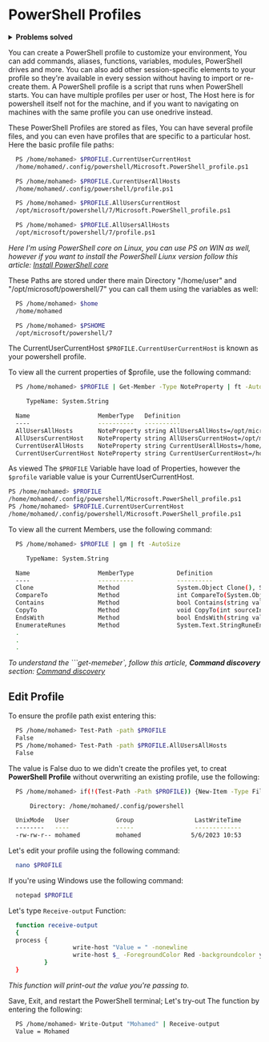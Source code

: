 # PowerShell Profiles

<details>
<summary><b>Problems solved</b></summary>

- **Senario 01:** You are usnig PowerShell to create bunch of AD users from excel sheet, Using script like the below:

  ```bash
    # This script for clearification only, and not tested! 
    ​import-csv -path c:\temp\users.csv | foreach {

    $givenName = $_.name.split()[0] 
    $surname = $_.name.split()[1]
    new-aduser -name $_.name -enabled $true –givenName $givenName –surname $surname -accountpassword (convertto-securestring $_.password -asplaintext -force) -changepasswordatlogon $true -samaccountname $_.samaccountname –userprincipalname ($_.samaccountname+”@ad.contoso.com”) -city $_.city -department $_.department
    }

  ```
  
  Each time you'll go and open-up your script and edit the ```import-csv``` path to refer to the new excel sheet you want to woke on. These steps are a little overwhelming. Instead you can define this script as a function in powershell profile and parameterize the ```import-csv``` path, So each time to create bunch of users just open the PowerSell terminal and type the name of function and send the new path of your excel sheet as an option!!

- **Senario 02:** You have multiple scripts in your environment, and you have some variables and functinos that you're using continuously in each script, So you're defining in each script the same variables and functions, etc. in short period you'll find out that your script become more complix; To make the script simple in as posible you can define all those variables and function in PowerShell profile and just recall it in your script.

</details>

<p>
You can create a PowerShell profile to customize your environment, You can add commands, aliases, functions, variables, modules, PowerShell drives and more. You can also add other session-specific elements to your profile so they're available in every session without having to import or re-create them. A PowerShell profile is a script that runs when PowerShell starts. You can have multiple profiles per user or host, The Host here is for powershell itself not for the machine, and if you want to navigating on machines with the same profile you can use onedrive instead.
</p>

  <p>
    These PowerShell Profiles are stored as files, You can have several profile files, and you can even have profiles that are specific to a particular host. Here the basic profile file paths:
  </p>

  ```bash  
    PS /home/mohamed> $PROFILE.CurrentUserCurrentHost
    /home/mohamed/.config/powershell/Microsoft.PowerShell_profile.ps1
  ```
  

  
  ```bash  
    PS /home/mohamed> $PROFILE.CurrentUserAllHosts   
    /home/mohamed/.config/powershell/profile.ps1
  ```
  

  
  ```bash  
    PS /home/mohamed> $PROFILE.AllUsersCurrentHost                                  
    /opt/microsoft/powershell/7/Microsoft.PowerShell_profile.ps1
  ```
 

  
  ```bash  
    PS /home/mohamed> $PROFILE.AllUsersAllHosts   
    /opt/microsoft/powershell/7/profile.ps1
  ```
  

*Here I'm using PowerShell core on Linux, you can use PS on WIN as well, however if you want to install the PowerShell Liunx version follow this article: [Install PowerShell core](https://github.com/Mohamed-Eleraki/PowerShell_Articles/tree/main/PsFoldersize#install-powershell-core)*

These Paths are stored under there main Directory "/home/user" and "/opt/microsoft/powershell/7"  you can call them using the variables as well:

```bash
  PS /home/mohamed> $home                    
  /home/mohamed
```

```bash
  PS /home/mohamed> $PSHOME                     
  /opt/microsoft/powershell/7
```

The CurrentUserCurrentHost ```$PROFILE.CurrentUserCurrentHost``` is known as your powershell profile.

To view all the current properties of $profile, use the following command:
```bash
  PS /home/mohamed> $PROFILE | Get-Member -Type NoteProperty | ft -AutoSize

     TypeName: System.String

  Name                   MemberType   Definition
  ----                   ----------   ----------
  AllUsersAllHosts       NoteProperty string AllUsersAllHosts=/opt/microsoft/powershell/7/profile.ps1
  AllUsersCurrentHost    NoteProperty string AllUsersCurrentHost=/opt/microsoft/powershell/7/Microsoft.PowerShell_profile.ps1
  CurrentUserAllHosts    NoteProperty string CurrentUserAllHosts=/home/mohamed/.config/powershell/profile.ps1
  CurrentUserCurrentHost NoteProperty string CurrentUserCurrentHost=/home/mohamed/.config/powershell/Microsoft.PowerShell_profile.ps1
```
As viewed The ```$PROFILE``` Variable have load of Properties, however the ```$profile``` variable value is your CurrentUserCurrentHost.
```bash
PS /home/mohamed> $PROFILE      
/home/mohamed/.config/powershell/Microsoft.PowerShell_profile.ps1
PS /home/mohamed> $PROFILE.CurrentUserCurrentHost
/home/mohamed/.config/powershell/Microsoft.PowerShell_profile.ps1
```

To view all the current Members, use the following command:

```bash
  PS /home/mohamed> $PROFILE | gm | ft -AutoSize                           

     TypeName: System.String

  Name                   MemberType            Definition
  ----                   ----------            ----------
  Clone                  Method                System.Object Clone(), System.Object ICloneable.Clone()
  CompareTo              Method                int CompareTo(System.Object value), int CompareTo(string strB), int IComparable.CompareTo(Syste…
  Contains               Method                bool Contains(string value), bool Contains(string value, System.StringComparison comparisonType…
  CopyTo                 Method                void CopyTo(int sourceIndex, char[] destination, int destinationIndex, int count), void CopyTo(…
  EndsWith               Method                bool EndsWith(string value), bool EndsWith(string value, System.StringComparison comparisonType…
  EnumerateRunes         Method                System.Text.StringRuneEnumerator EnumerateRunes()
  .
  .
  .

```

*To understand the ```get-memeber`, follow this article, **Command discovery** section: [Command discovery](https://github.com/Mohamed-Eleraki/PowerShell_Articles/tree/main/PsFoldersize#psfoldersize-module-1)*


## Edit Profile


To ensure the profile path exist entering this:

```bash
  PS /home/mohamed> Test-Path -path $PROFILE
  False
  PS /home/mohamed> Test-Path -path $PROFILE.AllUsersAllHosts
  False
```
The value is False duo to we didn't create the profiles yet, to creat **PowerShell Profile** without overwriting an existing profile, use the following:

```bash
  PS /home/mohamed> if(!(Test-Path -Path $PROFILE)) {New-Item -Type File -path $PROFILE -Force}

      Directory: /home/mohamed/.config/powershell

  UnixMode   User             Group                 LastWriteTime           Size Name
  --------   ----             -----                 -------------           ---- ----
  -rw-rw-r-- mohamed          mohamed              5/6/2023 10:53              0 Microsoft.PowerShell_profile.ps1
```

Let's edit your profile using the following command:

```bash
  nano $PROFILE
```

If you're using Windows use the following command:

```bash
  notepad $PROFILE
```

Let's type ```Receive-output``` Function:

```bash
  function receive-output
  {
  process {
                  write-host "Value = " -nonewline
                  write-host $_ -ForegroundColor Red -backgroundcolor yellow
          }
  }
```
*This function will print-out the value you're passing to.*

Save, Exit, and restart the PowerShell terminal; Let's try-out The function by entering the following:

```bash
  PS /home/mohamed> Write-Output "Mohamed" | Receive-output
  Value = Mohamed
```
